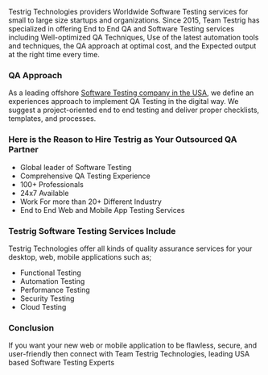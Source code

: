 Testrig Technologies providers Worldwide Software Testing services for small to large size startups and organizations. Since 2015, Team Testrig has specialized in offering End to End QA and Software Testing services including Well-optimized QA Techniques, Use of the latest automation tools and techniques, the QA approach at optimal cost, and the Expected output at the right time every time.

### **QA Approach** 

As a leading offshore [Software Testing company in the USA](https://www.testrigtechnologies.com/), we define an experiences approach to implement QA Testing in the digital way. We suggest a project-oriented end to end testing and deliver proper checklists, templates, and processes.

### **Here is the Reason to Hire Testrig as Your Outsourced QA Partner**  

* 	Global leader of Software Testing
* 	Comprehensive QA Testing Experience
* 	100+ Professionals
* 	24x7 Available
* 	Work For more than 20+ Different Industry
* 	End to End Web and Mobile App Testing Services 

### **Testrig Software Testing Services Include**

Testrig Technologies offer all kinds of quality assurance services for your desktop, web, mobile applications such as;

* 	Functional Testing 
* 	Automation Testing
* 	Performance Testing
* 	Security Testing
* 	Cloud Testing

### **Conclusion**

If you want your new web or mobile application to be flawless, secure, and user-friendly then connect with Team Testrig Technologies, leading USA based Software Testing Experts